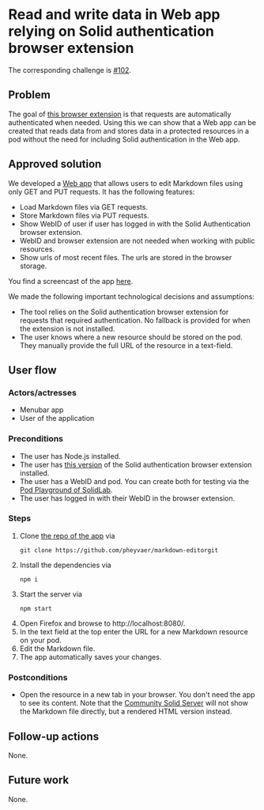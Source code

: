 # Read and write data in Web app relying on Solid authentication browser extension

The corresponding challenge is [#102](https://github.com/SolidLabResearch/Challenges/issues/102).

## Problem
<!--
You can reuse the pitch of the challenge, but check if you need to make changes.
For example, it might happen that the approved solution does more than what the original pitch requested.
-->

The goal of [this browser extension](https://github.com/SolidLabResearch/Challenges/issues/67) is that requests are 
automatically authenticated when needed. 
Using this we can show that a Web app can be created that reads data from and stores data 
in a protected resources in a pod without the need for including Solid authentication in the Web app.

## Approved solution
<!--
Provide information about the approved solution:
names of tools/libraries created, repos, and so on.
-->

We developed a [Web app](https://github.com/pheyvaer/markdown-editor) that allows 
users to edit Markdown files using only GET and PUT requests.
It has the following features:

- Load Markdown files via GET requests.
- Store Markdown files via PUT requests.
- Show WebID of user if user has logged in with the Solid Authentication browser extension.
- WebID and browser extension are not needed when working with public resources.
- Show urls of most recent files. The urls are stored in the browser storage.

You find a screencast of the app [here](https://cloud.ilabt.imec.be/index.php/s/JcqFbRzNMFztC8D).

<!--
Provide a list of important technical decisions and assumptions.
-->
We made the following important technological decisions and assumptions:
- The tool relies on the Solid authentication browser extension for requests that required authentication. 
No fallback is provided for when the extension is not installed. 
- The user knows where a new resource should be stored on the pod. 
They manually provide the full URL of the resource in a text-field.


## User flow

<!--
Describe a concrete user flow with the approved solution.
Complete the following sections:
-->

### Actors/actresses

- Menubar app
- User of the application

### Preconditions

- The user has Node.js installed.
- The user has [this version](https://github.com/KNowledgeOnWebScale/solid-authentication-browser-extension/commit/bd8d9f8466382b637a640ec2ec11caccdecafc41) of 
the Solid authentication browser extension installed.
- The user has a WebID and pod.
You can create both for testing via the [Pod Playground of SolidLab](https://pod.playground.solidlab.be/).
- The user has logged in with their WebID in the browser extension.

### Steps

1. Clone [the repo of the app](https://github.com/pheyvaer/markdown-editor) via
   ```shell
   git clone https://github.com/pheyvaer/markdown-editorgit
   ```
2. Install the dependencies via
   ```shell
   npm i
   ```
3. Start the server via
   ```shell
   npm start
   ```
4. Open Firefox and browse to http://localhost:8080/.
5. In the text field at the top enter the URL for a new Markdown resource on your pod.
6. Edit the Markdown file.
7. The app automatically saves your changes.

### Postconditions

- Open the resource in a new tab in your browser. 
  You don't need the app to see its content.
  Note that the [Community Solid Server](https://github.com/CommunitySolidServer/CommunitySolidServer)
  will not show the Markdown file directly, but
  a rendered HTML version instead.

## Follow-up actions

None.

## Future work

None.
